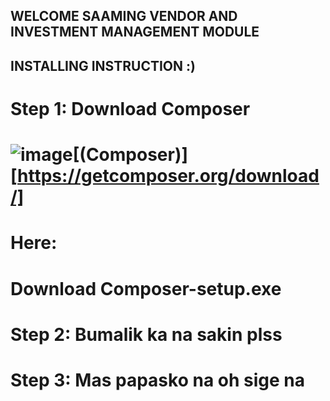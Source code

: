 ## WELCOME SAAMING VENDOR AND INVESTMENT MANAGEMENT MODULE


## INSTALLING INSTRUCTION :)
# Step 1: Download Composer
# ![image](https://github.com/jakebartolay/vendor-and-investment-subsystem/assets/68772728/cda0c66d-763b-4c5a-819b-312c594a589d)[(Composer)][https://getcomposer.org/download/]
# 
# Here: 
# Download Composer-setup.exe
# Step 2: Bumalik ka na sakin plss
# Step 3: Mas papasko na oh sige na
